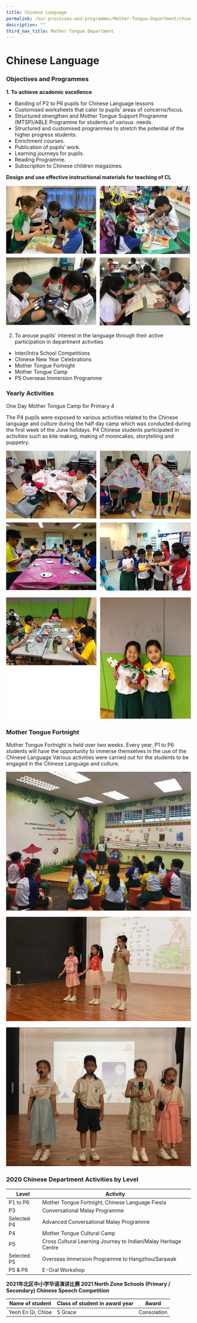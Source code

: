 ```yaml
---
title: Chinese Language
permalink: /our-processes-and-programmes/Mother-Tongue-Department/chinese-language
description: ""
third_nav_title: Mother Tongue Department
---
```

# **Chinese Language**

### Objectives and Programmes

**1\. To achieve academic excellence**

*   Banding of P2 to P6 pupils for Chinese Language lessons
*   Customised worksheets that cater to pupils’ areas of concerns/focus.
*   Structured strengthen and Mother Tongue Support Programme (MTSP)/ABLE Programme for students of various  needs.
*   Structured and customised programmes to stretch the potential of the higher progress students.
*   Enrichment courses.
*   Publication of pupils’ work.
*   Learning journeys for pupils.
*   Reading Programme.
*   Subscription to Chinese children magazines.

**Design and use effective instructional materials for teaching of CL**

![](/images/CL.jpg)

2. To arouse pupils' interest in the language through their active participation in department activities 

* Inter/Intra School Competitions 
* Chinese New Year Celebrations 
* Mother Tongue Fortnight
* Mother Tongue Camp
* P5 Overseas Immersion Programme

### Yearly Activities

One Day Mother Tongue Camp for Primary 4  

The P4 pupils were exposed to various activities related to the Chinese language and culture during the half day camp which was conducted during the first week of the June holidays. P4 Chinese students participated in activities such as kite making, making of mooncakes, storytelling and puppetry.

![](/images/CL1.jpg)

![](/images/CL2.jpg)

### Mother Tongue Fortnight

Mother Tongue Fortnight is held over two weeks. Every year, P1 to P6 students will have the opportunity to immerse themselves in the use of the Chinese Language Various activities were carried out for the students to be engaged in the Chinese Language and culture.

![](/images/9%20CL%20Dept%2011.png)

![](/images/CL%20Dept%2012.png)

![](/images/CL%20Dept%2013.png)

### 2020 Chinese Department Activities by Level

| Level 	| Activity 	|
|---	|---	|
| P1 to P6 	| Mother Tongue Fortnight, Chinese Language Fiesta 	|
| P3 	| Conversational Malay Programme 	|
| Selected P4 	| Advanced Conversational Malay Programme 	|
| P4 	| Mother Tongue Cultural Camp 	|
| P5 	| Cross Cultural Learning Journey to Indian/Malay Heritage Centre 	|
| Selected P5 	| Overseas Immersion Programme to Hangzhou/Sarawak 	|
| P5 & P6 	| E-Oral Workshop 	|



**2021年北区中小学华语演讲比赛 2021 North Zone Schools (Primary / Secondary) Chinese Speech Competition**

| Name of student 	| Class of student in award year 	| Award 	|
|---	|---	|---	|
| Yeoh En Qi, Chloe 	| 5 Grace 	| Consolation 	|